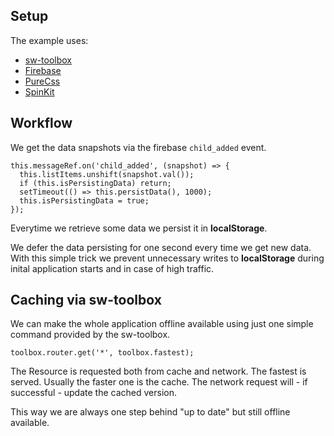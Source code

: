 ## Setup

The example uses:

* [sw-toolbox](https://github.com/GoogleChrome/sw-toolbox)
* [Firebase](https://firebase.google.com)
* [PureCss](http://purecss.io)
* [SpinKit](http://tobiasahlin.com/spinkit/)


## Workflow

We get the data snapshots via the firebase `child_added` event.

```
this.messageRef.on('child_added', (snapshot) => {
  this.listItems.unshift(snapshot.val());
  if (this.isPersistingData) return;
  setTimeout(() => this.persistData(), 1000);
  this.isPersistingData = true;
});
```

Everytime we retrieve some data we persist it in **localStorage**.

We defer the data persisting for one second every time we get new data.
With this simple trick we prevent unnecessary writes to **localStorage** 
during inital application starts and in case of high traffic.


## Caching via sw-toolbox

We can make the whole application offline available using just one simple command provided by the sw-toolbox.

```
toolbox.router.get('*', toolbox.fastest);
```

The Resource is requested both from cache and network. 
The fastest is served. Usually the faster one is the cache. 
The network request will - if successful - update the cached version. 

This way we are always one step behind "up to date" but still offline available.  

